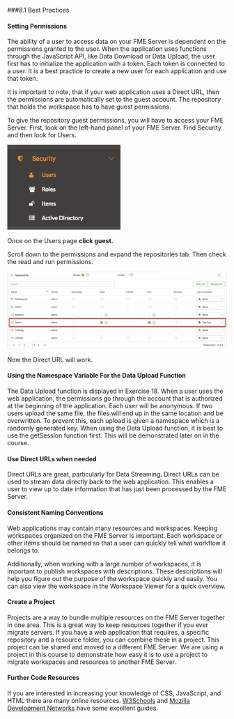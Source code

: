 ###8.1 Best Practices


#### Setting Permissions

The ability of a user to access data on your FME Server is dependent on the permissions granted to the user. When the application uses
functions through the JavaScript API, like Data Download or Data Upload,
the user first has to initialize the application with a token. Each
token is connected to a user. It is a best practice to create a new user
for each application and use that token.

It is important to note, that if your web application uses a
Direct URL, then the permissions are automatically set to the guest
account. The repository that holds the workspace has to have guest
permissions.

To give the repository guest permissions, you will have to access your FME Server. First, look on the left-hand panel
of your FME Server. Find Security and then look for Users.

![](./Images/8.1.1.Users.png)




Once on the Users page **click guest.**

Scroll down to the permissions and expand the repositories tab. Then
check the read and run permissions.

![](./Images/8.1.2.Permissions.png)



Now the Direct URL will work.

#### Using the Namespace Variable For the Data Upload Function

The Data Upload function is displayed in Exercise 18. When a user uses
the web application, the permissions go through the account that is
authorized at the beginning of the application. Each user will be
anonymous. If two users upload the same file, the files will end up
in the same location and be overwritten. To prevent this, each upload is
given a namespace which is a randomly generated key. When using the Data Upload function, it is best to use the getSession function first. This will be demonstrated later on in the course.

#### Use Direct URLs when needed

Direct URLs are great, particularly for Data Streaming. Direct URLs can be used to stream data directly back to the web application. This enables a user to view up to date information that has just been processed by the FME Server.

#### Consistent Naming Conventions

Web applications may contain many resources and workspaces. Keeping workspaces organized on the FME Server is important. Each workspace or other items should be named so that a user can quickly tell what workflow it belongs to.

Additionally, when working with a large number of workspaces, it is important to publish workspaces with descriptions. These descriptions will help you figure out the purpose of the workspace quickly and easily. You can also view the workspace in the Workspace Viewer for a quick overview.

#### Create a Project

Projects are a way to bundle multiple resources on the FME Server together
in one area. This is a great way to keep resources together if you ever
migrate servers. If you have a web application that requires, a specific repository and a resource folder, you can combine these in a project. This project can be shared and moved to a different FME Server. We are using a project in this course to demonstrate how easy it is to use a project to migrate workspaces and resources to another FME Server. 

#### Further Code Resources

If you are interested in increasing your knowledge of CSS, JavaScript, and HTML there are many online resources. [W3Schools](https://www.w3schools.com/) and [Mozilla Development Networks](https://developer.mozilla.org/en-US/docs/Learn) have some excellent guides.
